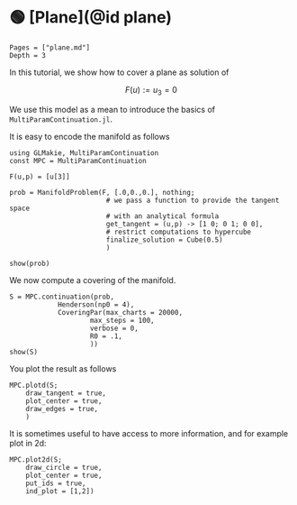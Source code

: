 # 🟢 [Plane](@id plane)

```@contents
Pages = ["plane.md"]
Depth = 3
```

In this tutorial, we show how to cover a plane as solution of

$$F(u) := u_3 = 0$$


We use this model as a mean to introduce the basics of `MultiParamContinuation.jl`.

It is easy to encode the manifold as follows

```@example TUTODE0
using GLMakie, MultiParamContinuation
const MPC = MultiParamContinuation

F(u,p) = [u[3]]

prob = ManifoldProblem(F, [.0,0.,0.], nothing;
                        # we pass a function to provide the tangent space
                        # with an analytical formula
                        get_tangent = (u,p) -> [1 0; 0 1; 0 0],
                        # restrict computations to hypercube    
                        finalize_solution = Cube(0.5)
                        )
```

```@example TUTODE0
show(prob)
```

We now compute a covering of the manifold.

```@example TUTODE0
S = MPC.continuation(prob,
            Henderson(np0 = 4),
            CoveringPar(max_charts = 20000, 
                    max_steps = 100,
                    verbose = 0,
                    R0 = .1,
                    ))
show(S)
```

You plot the result as follows

```@example TUTODE0
MPC.plotd(S; 
    draw_tangent = true, 
    plot_center = true,
    draw_edges = true,
    )
```

It is sometimes useful to have access to more information, and for example plot in 2d:

```@example TUTODE0
MPC.plot2d(S; 
    draw_circle = true,
    plot_center = true,
    put_ids = true,
    ind_plot = [1,2])
```
